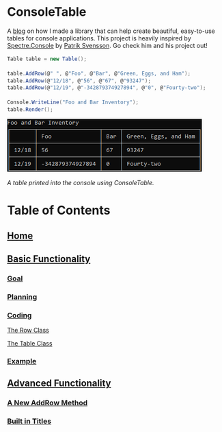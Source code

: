 # ConsoleTable
A [blog](https://github.com/SoupyzInc/ConsoleTable/wiki) on how I made a library that can help create beautiful, easy-to-use tables for console applications. This project is heavily inspired by [Spectre.Console](https://github.com/spectresystems/spectre.console) by [Patrik Svensson](https://github.com/patriksvensson). Go check him and his project out!

```cs
Table table = new Table();

table.AddRow(@" ", @"Foo", @"Bar", @"Green, Eggs, and Ham");
table.AddRow(@"12/18", @"56", @"67", @"93247");
table.AddRow(@"12/19", @"-342879374927894", @"0", @"Fourty-two");

Console.WriteLine("Foo and Bar Inventory");
table.Render();
```

![](https://github.com/SoupyzInc/ConsoleTable/blob/main/Wiki/Images/Foo%20and%20Bar%20Inventory.png)

*A table printed into the console using ConsoleTable.*

# Table of Contents
## [Home](https://github.com/SoupyzInc/ConsoleTable/wiki/Home)
## [Basic Functionality](https://github.com/SoupyzInc/ConsoleTable/wiki/Basic-Functionality)
### [Goal](https://github.com/SoupyzInc/ConsoleTable/wiki/Basic-Functionality#goal)
### [Planning](https://github.com/SoupyzInc/ConsoleTable/wiki/Basic-Functionality#planning)
### [Coding](https://github.com/SoupyzInc/ConsoleTable/wiki/Basic-Functionality#coding)
[The Row Class](https://github.com/SoupyzInc/ConsoleTable/wiki/Basic-Functionality#the-row-class)

[The Table Class](https://github.com/SoupyzInc/ConsoleTable/wiki/Basic-Functionality#the-table-class)

### [Example](https://github.com/SoupyzInc/ConsoleTable/wiki/Basic-Functionality#example)
## [Advanced Functionality](https://github.com/SoupyzInc/ConsoleTable/wiki/Advanced-Functionality)
### [A New AddRow Method](https://github.com/SoupyzInc/ConsoleTable/wiki/Advanced-Functionality#a-new-addrow-method)
### [Built in Titles](https://github.com/SoupyzInc/ConsoleTable/wiki/Advanced-Functionality#built-in-titles)

